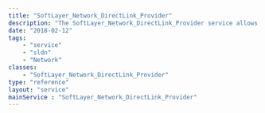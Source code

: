 ```yaml
---
title: "SoftLayer_Network_DirectLink_Provider"
description: "The SoftLayer_Network_DirectLink_Provider service allows users to create, update, delete, get details of a Direct Link provider and retrieve all existing details. Provider like 'Equinix', 'Telestra' etc. "
date: "2018-02-12"
tags:
    - "service"
    - "sldn"
    - "Network"
classes:
    - "SoftLayer_Network_DirectLink_Provider"
type: "reference"
layout: "service"
mainService : "SoftLayer_Network_DirectLink_Provider"
---
```

